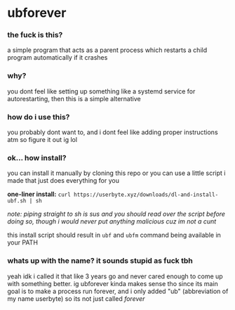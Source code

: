# ubforever

### the fuck is this?
a simple program that acts as a parent process which restarts a child program automatically if it crashes

### why?
you dont feel like setting up something like a systemd service for autorestarting, then this is a simple alternative

### how do i use this?
you probably dont want to, and i dont feel like adding proper instructions atm so figure it out ig lol

### ok... how install?
you can install it manually by cloning this repo or you can use a little script i made that just does everything for you

**one-liner install:** ```curl https://userbyte.xyz/downloads/dl-and-install-ubf.sh | sh```

*note: piping straight to sh is sus and you should read over the script before doing so, though i would never put anything malicious cuz im not a cunt*

this install script should result in `ubf` and `ubfm` command being available in your PATH

### whats up with the name? it sounds stupid as fuck tbh
yeah idk i called it that like 3 years go and never cared enough to come up with something better. ig ubforever kinda makes sense tho since its main goal is to make a process run forever, and i only added "ub" (abbreviation of my name userbyte) so its not just called *forever*
